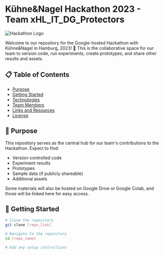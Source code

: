 # Kühne&Nagel Hackathon 2023 - Team xHL_IT_DG_Protectors

![Hackathon Logo](./logo.png)  <!-- If you have a logo, place it in your repo and link it here -->

Welcome to our repository for the Google-hosted Hackathon with Kühne&Nagel in Hamburg, 2023! 🚀 This is the collaborative space for our team to version code, run experiments, create prototypes, and share other results and assets.

## 📋 Table of Contents

- [Purpose](#-purpose)
- [Getting Started](#-getting-started)
- [Technologies](#-technologies)
- [Team Members](#-team-members)
- [Links and Resources](#-links-and-resources)
- [License](#-license)

## 🎯 Purpose

This repository serves as the central hub for our team's contributions to the Hackathon. Expect to find:

- Version-controlled code
- Experiment results
- Prototypes
- Sample data (if publicly shareable)
- Additional assets

Some materials will also be hosted on Google Drive or Google Colab, and those will be linked here for easy access.

## 🏁 Getting Started

<!-- Provide setup instructions, how to get the project running on local machine for development and testing purposes -->

```bash
# Clone the repository
git clone [repo_link]

# Navigate to the repository
cd [repo_name]

# Add any setup instructions
